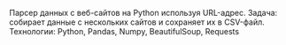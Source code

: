 Парсер данных с веб-сайтов на Python используя URL-адрес.
Задача: собирает данные с нескольких сайтов и сохраняет их в CSV-файл.
Технологии: Python, Pandas, Numpy, BeautifulSoup, Requests
